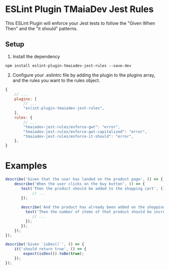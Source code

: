 # ESLint Plugin TMaiaDev Jest Rules

This ESLint Plugin will enforce your Jest tests to follow the "Given When Then" and the "it should" patterns.

## Setup

1. Install the dependency

```
npm install eslint-plugin-tmaiadev-jest-rules --save-dev
```

2. Configure your .eslintrc file by adding the plugin to the plugins array, and the rules you want to the rules object.

```js
{
    // ...
    plugins: [
        // ...
        "eslint-plugin-tmaiadev-jest-rules",
    ],
    rules: {
        // ...
        "tmaiadev-jest-rules/enforce-gwt": "error",
        "tmaiadev-jest-rules/enforce-gwt-capitalized": "error",
        "tmaiadev-jest-rules/enforce-it-should": "error",
    },
}
```

# Examples

```js
describe('Given that the user has landed on the product page', () => {
    describe('When the user clicks on the buy button', () => {
       test('Then the product should be added to the shopping cart', () => {
            // ...  
       });
       
       describe('And the product has already been added on the shopping card', () => {
         test('Then the number of items of that product should be increased by 1', () => {
            // ... 
         });
       });
    });
});
```

```js
describe('Given `isDev()`', () => {
    it('should return true', () => {
        expect(isDev()).toBe(true);
    });
});
```